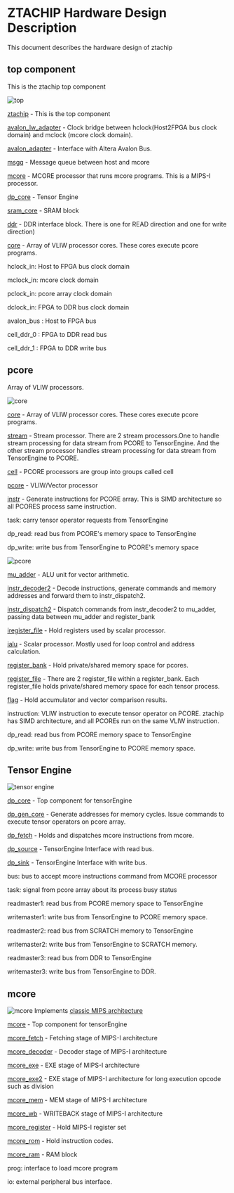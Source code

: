 # ZTACHIP Hardware Design Description

This document describes the hardware design of ztachip

## top component

This is the ztachip top component

![top](images/top.png)

[ztachip](https://github.com/ztachip/ztachip/blob/master/hardware/HDL/top/ztachip.vhd) - This is the top component

[avalon_lw_adapter](https://github.com/ztachip/ztachip/blob/master/hardware/HDL/top/avalon_lw_adapter.vhd) - Clock bridge between hclock(Host2FPGA bus clock domain) and mclock (mcore clock domain).

[avalon_adapter](https://github.com/ztachip/ztachip/blob/master/hardware/HDL/top/avalon_adapter.vhd) - Interface with Altera Avalon Bus.

[msgq](https://github.com/ztachip/ztachip/blob/master/hardware/HDL/top/msgq.vhd) - Message queue between host and mcore

[mcore](https://github.com/ztachip/ztachip/blob/master/hardware/HDL/mcore/mcore.vhd) - MCORE processor that runs mcore programs. This is a MIPS-I processor.

[dp_core](https://github.com/ztachip/ztachip/blob/master/hardware/HDL/dp/dp_core.vhd) - Tensor Engine

[sram_core](https://github.com/ztachip/ztachip/blob/master/hardware/HDL/top/sram_core.vhd) - SRAM block

[ddr](https://github.com/ztachip/ztachip/blob/master/hardware/HDL/top/ddr.vhd) - DDR interface block. There is one for READ direction and one for write direction)

[core](https://github.com/ztachip/ztachip/blob/master/hardware/HDL/pcore/core.vhd) - Array of VLIW processor cores. These cores execute pcore programs.

hclock_in: Host to FPGA bus clock domain

mclock_in: mcore clock domain

pclock_in: pcore array clock domain

dclock_in: FPGA to DDR bus clock domain

avalon_bus : Host to FPGA bus

cell_ddr_0 : FPGA to DDR read bus

cell_ddr_1 : FPGA to DDR write bus

## pcore 

Array of VLIW processors.

![core](images/core.png)

[core](https://github.com/ztachip/ztachip/blob/master/hardware/HDL/pcore/core.vhd) - Array of VLIW processor cores. These cores execute pcore programs.

[stream](https://github.com/ztachip/ztachip/blob/master/hardware/HDL/pcore/stream.vhd) - Stream processor. There are 2 stream processors.One to handle stream processing for data stream from PCORE to TensorEngine. And the other stream processor handles stream processing for data stream from TensorEngine to PCORE.

[cell](https://github.com/ztachip/ztachip/blob/master/hardware/HDL/top/cell.vhd) - PCORE processors are group into groups called cell

[pcore](https://github.com/ztachip/ztachip/blob/master/hardware/HDL/pcore/pcore.vhd) - VLIW/Vector processor 

[instr](https://github.com/ztachip/ztachip/blob/master/hardware/HDL/pcore/instr.vhd) - Generate instructions for PCORE array. This is SIMD architecture so all PCORES process same instruction. 

task: carry tensor operator requests from TensorEngine

dp_read: read bus from PCORE's memory space to TensorEngine

dp_write: write bus from TensorEngine to PCORE's memory space

![pcore](images/pcore.png)

[mu_adder](https://github.com/ztachip/ztachip/blob/master/hardware/HDL/alu/imu.vhd) - ALU unit for vector arithmetic. 

[instr_decoder2](https://github.com/ztachip/ztachip/blob/master/hardware/HDL/pcore/instr_decoder2.vhd) - Decode instructions, generate commands and memory addresses and forward them to instr_dispatch2. 

[instr_dispatch2](https://github.com/ztachip/ztachip/blob/master/hardware/HDL/pcore/instr_dispatch2.vhd) - Dispatch commands from instr_decoder2 to mu_adder, passing data between mu_adder and register_bank

[iregister_file](https://github.com/ztachip/ztachip/blob/master/hardware/HDL/ialu/iregister_file.vhd) - Hold registers used by scalar processor. 

[ialu](https://github.com/ztachip/ztachip/blob/master/hardware/HDL/ialu/ialu.vhd) - Scalar processor. Mostly used for loop control and address calculation. 

[register_bank](https://github.com/ztachip/ztachip/blob/master/hardware/HDL/pcore/register_bank.vhd) - Hold private/shared memory space for pcores. 

[register_file](https://github.com/ztachip/ztachip/blob/master/hardware/HDL/pcore/register_file.vhd) - There are 2 register_file within a register_bank. Each register_file holds private/shared memory space for each tensor process. 

[flag](https://github.com/ztachip/ztachip/blob/master/hardware/HDL/pcore/flag.vhd) - Hold accumulator and vector comparison results. 

instruction: VLIW instruction to execute tensor operator on PCORE. ztachip has SIMD architecture, and all PCOREs run on the same VLIW instruction.

dp_read: read bus from PCORE memory space to TensorEngine

dp_write: write bus from TensorEngine to PCORE memory space.

## Tensor Engine

![tensor engine](images/dp_core.png)

[dp_core](https://github.com/ztachip/ztachip/blob/master/hardware/HDL/dp/dp_core.vhd) - Top component for tensorEngine 

[dp_gen_core](https://github.com/ztachip/ztachip/blob/master/hardware/HDL/dp/dp_gen_core.vhd) - Generate addresses for memory cycles. Issue commands to execute tensor operators on pcore array.

[dp_fetch](https://github.com/ztachip/ztachip/blob/master/hardware/HDL/dp/dp_fetch.vhd) - Holds and dispatches mcore instructions from mcore. 

[dp_source](https://github.com/ztachip/ztachip/blob/master/hardware/HDL/dp/dp_source.vhd) - TensorEngine Interface with read bus. 

[dp_sink](https://github.com/ztachip/ztachip/blob/master/hardware/HDL/dp/dp_sink.vhd) - TensorEngine Interface with write bus. 

bus: bus to accept mcore instructions command from MCORE processor

task: signal from pcore array about its process busy status

readmaster1: read bus from PCORE memory space to TensorEngine

writemaster1: write bus from TensorEngine to PCORE memory space.

readmaster2: read bus from SCRATCH memory to TensorEngine

writemaster2: write bus from TensorEngine to SCRATCH memory.

readmaster3: read bus from DDR to TensorEngine

writemaster3: write bus from TensorEngine to DDR.

## mcore 

![mcore](images/mcore.png)
Implements [classic MIPS architecture](https://www.eecs.harvard.edu/~cs161/notes/mips-part-I.pdf)

[mcore](https://github.com/ztachip/ztachip/blob/master/hardware/HDL/mcore/mcore.vhd) - Top component for tensorEngine 

[mcore_fetch](https://github.com/ztachip/ztachip/blob/master/hardware/HDL/mcore/mcore_fetch.vhd) - Fetching stage of MIPS-I architecture 

[mcore_decoder](https://github.com/ztachip/ztachip/blob/master/hardware/HDL/mcore/mcore_decoder.vhd) - Decoder stage of MIPS-I architecture 

[mcore_exe](https://github.com/ztachip/ztachip/blob/master/hardware/HDL/mcore/mcore_exe.vhd) - EXE stage of MIPS-I architecture 

[mcore_exe2](https://github.com/ztachip/ztachip/blob/master/hardware/HDL/mcore/mcore_exe2.vhd) - EXE stage of MIPS-I architecture for long execution opcode such as division 

[mcore_mem](https://github.com/ztachip/ztachip/blob/master/hardware/HDL/mcore/mcore_mem.vhd) - MEM stage of MIPS-I architecture 

[mcore_wb](https://github.com/ztachip/ztachip/blob/master/hardware/HDL/mcore/mcore_wb.vhd) - WRITEBACK stage of MIPS-I architecture 

[mcore_register](https://github.com/ztachip/ztachip/blob/master/hardware/HDL/mcore/mcore_register.vhd) - Hold MIPS-I register set 

[mcore_rom](https://github.com/ztachip/ztachip/blob/master/hardware/HDL/mcore/mcore_rom.vhd) - Hold instruction codes. 

[mcore_ram](https://github.com/ztachip/ztachip/blob/master/hardware/HDL/mcore/mcore_ram.vhd) - RAM block 

prog: interface to load mcore program

io: external peripheral bus interface.


